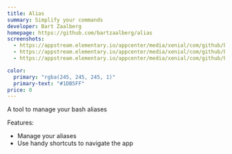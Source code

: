 ```yaml
---
title: Alias
summary: Simplify your commands
developer: Bart Zaalberg
homepage: https://github.com/bartzaalberg/alias
screenshots:
  - https://appstream.elementary.io/appcenter/media/xenial/com/github/bartzaalberg.alias.desktop/03A03601611D345847CBD616A1BEFC1B/screenshots/image-1_orig.png
  - https://appstream.elementary.io/appcenter/media/xenial/com/github/bartzaalberg.alias.desktop/03A03601611D345847CBD616A1BEFC1B/screenshots/image-2_orig.png
  - https://appstream.elementary.io/appcenter/media/xenial/com/github/bartzaalberg.alias.desktop/03A03601611D345847CBD616A1BEFC1B/screenshots/image-3_orig.png

color:
  primary: "rgba(245, 245, 245, 1)"
  primary-text: "#1DB5FF"
price: 0
---
```


<p>A tool to manage your bash aliases</p>
<p>Features:</p>
<ul>
  <li>Manage your aliases</li>
  <li>Use handy shortcuts to navigate the app</li>
</ul>